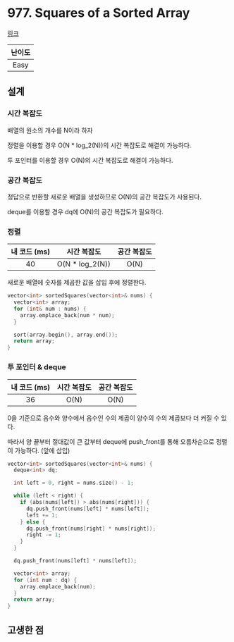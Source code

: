 # 977. Squares of a Sorted Array

[링크](https://leetcode.com/problems/squares-of-a-sorted-array/)

| 난이도 |
| :----: |
|  Easy  |

## 설계

### 시간 복잡도

배열의 원소의 개수를 N이라 하자

정렬을 이용할 경우 O(N \* log_2(N))의 시간 복잡도로 해결이 가능하다.

투 포인터를 이용할 경우 O(N)의 시간 복잡도로 해결이 가능하다.

### 공간 복잡도

정답으로 반환할 새로운 배열을 생성하므로 O(N)의 공간 복잡도가 사용된다.

deque를 이용할 경우 dq에 O(N)의 공간 복잡도가 필요하다.

### 정렬

| 내 코드 (ms) |   시간 복잡도    | 공간 복잡도 |
| :----------: | :--------------: | :---------: |
|      40      | O(N \* log_2(N)) |    O(N)     |

새로운 배열에 숫자를 제곱한 값을 삽입 후에 정렬한다.

```cpp
vector<int> sortedSquares(vector<int>& nums) {
  vector<int> array;
  for (int& num : nums) {
    array.emplace_back(num * num);
  }

  sort(array.begin(), array.end());
  return array;
}
```

### 투 포인터 & deque

| 내 코드 (ms) | 시간 복잡도 | 공간 복잡도 |
| :----------: | :---------: | :---------: |
|      36      |    O(N)     |    O(N)     |

0을 기준으로 음수와 양수에서 음수인 수의 제곱이 양수의 수의 제곱보다 더 커질 수 있다.

따라서 양 끝부터 절대값이 큰 값부터 deque에 push_front를 통해 오름차순으로 정렬이 가능하다. (앞에 삽입)

```cpp
vector<int> sortedSquares(vector<int>& nums) {
  deque<int> dq;

  int left = 0, right = nums.size() - 1;

  while (left < right) {
    if (abs(nums[left]) > abs(nums[right])) {
      dq.push_front(nums[left] * nums[left]);
      left += 1;
    } else {
      dq.push_front(nums[right] * nums[right]);
      right -= 1;
    }
  }

  dq.push_front(nums[left] * nums[left]);

  vector<int> array;
  for (int num : dq) {
    array.emplace_back(num);
  }
  return array;
}
```

## 고생한 점
